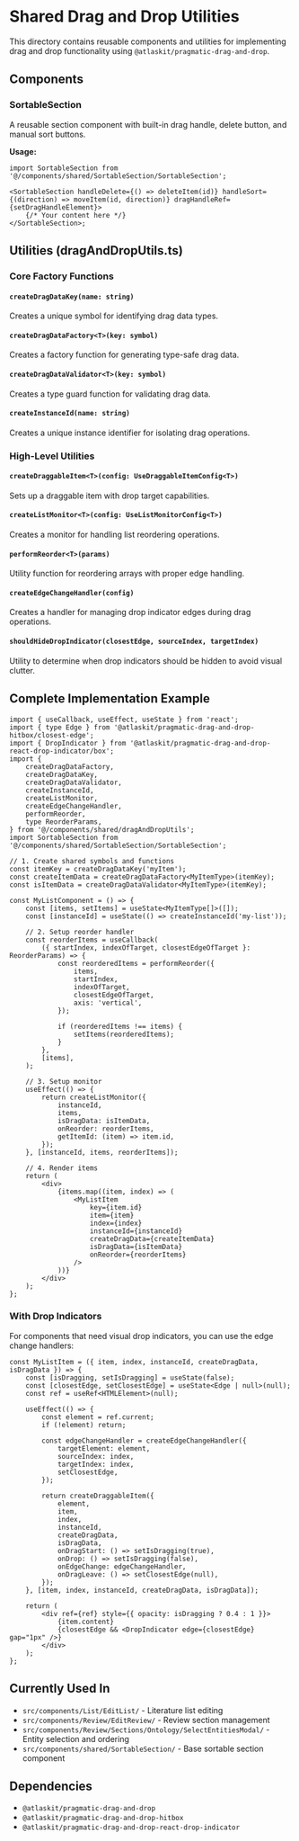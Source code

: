 # Shared Drag and Drop Utilities

This directory contains reusable components and utilities for implementing drag and drop functionality using `@atlaskit/pragmatic-drag-and-drop`.

## Components

### SortableSection

A reusable section component with built-in drag handle, delete button, and manual sort buttons.

**Usage:**

```tsx
import SortableSection from '@/components/shared/SortableSection/SortableSection';

<SortableSection handleDelete={() => deleteItem(id)} handleSort={(direction) => moveItem(id, direction)} dragHandleRef={setDragHandleElement}>
    {/* Your content here */}
</SortableSection>;
```

## Utilities (dragAndDropUtils.ts)

### Core Factory Functions

#### `createDragDataKey(name: string)`

Creates a unique symbol for identifying drag data types.

#### `createDragDataFactory<T>(key: symbol)`

Creates a factory function for generating type-safe drag data.

#### `createDragDataValidator<T>(key: symbol)`

Creates a type guard function for validating drag data.

#### `createInstanceId(name: string)`

Creates a unique instance identifier for isolating drag operations.

### High-Level Utilities

#### `createDraggableItem<T>(config: UseDraggableItemConfig<T>)`

Sets up a draggable item with drop target capabilities.

#### `createListMonitor<T>(config: UseListMonitorConfig<T>)`

Creates a monitor for handling list reordering operations.

#### `performReorder<T>(params)`

Utility function for reordering arrays with proper edge handling.

#### `createEdgeChangeHandler(config)`

Creates a handler for managing drop indicator edges during drag operations.

#### `shouldHideDropIndicator(closestEdge, sourceIndex, targetIndex)`

Utility to determine when drop indicators should be hidden to avoid visual clutter.

## Complete Implementation Example

```tsx
import { useCallback, useEffect, useState } from 'react';
import { type Edge } from '@atlaskit/pragmatic-drag-and-drop-hitbox/closest-edge';
import { DropIndicator } from '@atlaskit/pragmatic-drag-and-drop-react-drop-indicator/box';
import {
    createDragDataFactory,
    createDragDataKey,
    createDragDataValidator,
    createInstanceId,
    createListMonitor,
    createEdgeChangeHandler,
    performReorder,
    type ReorderParams,
} from '@/components/shared/dragAndDropUtils';
import SortableSection from '@/components/shared/SortableSection/SortableSection';

// 1. Create shared symbols and functions
const itemKey = createDragDataKey('myItem');
const createItemData = createDragDataFactory<MyItemType>(itemKey);
const isItemData = createDragDataValidator<MyItemType>(itemKey);

const MyListComponent = () => {
    const [items, setItems] = useState<MyItemType[]>([]);
    const [instanceId] = useState(() => createInstanceId('my-list'));

    // 2. Setup reorder handler
    const reorderItems = useCallback(
        ({ startIndex, indexOfTarget, closestEdgeOfTarget }: ReorderParams) => {
            const reorderedItems = performReorder({
                items,
                startIndex,
                indexOfTarget,
                closestEdgeOfTarget,
                axis: 'vertical',
            });

            if (reorderedItems !== items) {
                setItems(reorderedItems);
            }
        },
        [items],
    );

    // 3. Setup monitor
    useEffect(() => {
        return createListMonitor({
            instanceId,
            items,
            isDragData: isItemData,
            onReorder: reorderItems,
            getItemId: (item) => item.id,
        });
    }, [instanceId, items, reorderItems]);

    // 4. Render items
    return (
        <div>
            {items.map((item, index) => (
                <MyListItem
                    key={item.id}
                    item={item}
                    index={index}
                    instanceId={instanceId}
                    createDragData={createItemData}
                    isDragData={isItemData}
                    onReorder={reorderItems}
                />
            ))}
        </div>
    );
};
```

### With Drop Indicators

For components that need visual drop indicators, you can use the edge change handlers:

```tsx
const MyListItem = ({ item, index, instanceId, createDragData, isDragData }) => {
    const [isDragging, setIsDragging] = useState(false);
    const [closestEdge, setClosestEdge] = useState<Edge | null>(null);
    const ref = useRef<HTMLElement>(null);

    useEffect(() => {
        const element = ref.current;
        if (!element) return;

        const edgeChangeHandler = createEdgeChangeHandler({
            targetElement: element,
            sourceIndex: index,
            targetIndex: index,
            setClosestEdge,
        });

        return createDraggableItem({
            element,
            item,
            index,
            instanceId,
            createDragData,
            isDragData,
            onDragStart: () => setIsDragging(true),
            onDrop: () => setIsDragging(false),
            onEdgeChange: edgeChangeHandler,
            onDragLeave: () => setClosestEdge(null),
        });
    }, [item, index, instanceId, createDragData, isDragData]);

    return (
        <div ref={ref} style={{ opacity: isDragging ? 0.4 : 1 }}>
            {item.content}
            {closestEdge && <DropIndicator edge={closestEdge} gap="1px" />}
        </div>
    );
};
```

## Currently Used In

-   `src/components/List/EditList/` - Literature list editing
-   `src/components/Review/EditReview/` - Review section management
-   `src/components/Review/Sections/Ontology/SelectEntitiesModal/` - Entity selection and ordering
-   `src/components/shared/SortableSection/` - Base sortable section component

## Dependencies

-   `@atlaskit/pragmatic-drag-and-drop`
-   `@atlaskit/pragmatic-drag-and-drop-hitbox`
-   `@atlaskit/pragmatic-drag-and-drop-react-drop-indicator`
